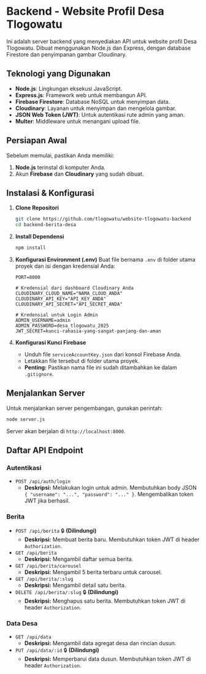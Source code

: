 # Backend - Website Profil Desa Tlogowatu

Ini adalah server backend yang menyediakan API untuk website profil Desa Tlogowatu. Dibuat menggunakan Node.js dan Express, dengan database Firestore dan penyimpanan gambar Cloudinary.

## Teknologi yang Digunakan

* **Node.js**: Lingkungan eksekusi JavaScript.
* **Express.js**: Framework web untuk membangun API.
* **Firebase Firestore**: Database NoSQL untuk menyimpan data.
* **Cloudinary**: Layanan untuk menyimpan dan mengelola gambar.
* **JSON Web Token (JWT)**: Untuk autentikasi rute admin yang aman.
* **Multer**: Middleware untuk menangani upload file.

## Persiapan Awal

Sebelum memulai, pastikan Anda memiliki:

1.  **Node.js** terinstal di komputer Anda.
2.  Akun **Firebase** dan **Cloudinary** yang sudah dibuat.

## Instalasi & Konfigurasi

1.  **Clone Repositori**
    ```bash
    git clone https://github.com/tlogowatu/website-tlogowatu-backend
    cd backend-berita-desa
    ```

2.  **Install Dependensi**
    ```bash
    npm install
    ```

3.  **Konfigurasi Environment (.env)**
    Buat file bernama `.env` di folder utama proyek dan isi dengan kredensial Anda:
    ```
    PORT=8000
    
    # Kredensial dari dashboard Cloudinary Anda
    CLOUDINARY_CLOUD_NAME="NAMA_CLOUD_ANDA"
    CLOUDINARY_API_KEY="API_KEY_ANDA"
    CLOUDINARY_API_SECRET="API_SECRET_ANDA"
    
    # Kredensial untuk Login Admin
    ADMIN_USERNAME=admin
    ADMIN_PASSWORD=desa_tlogowatu_2025
    JWT_SECRET=kunci-rahasia-yang-sangat-panjang-dan-aman
    ```

4.  **Konfigurasi Kunci Firebase**
    * Unduh file `serviceAccountKey.json` dari konsol Firebase Anda.
    * Letakkan file tersebut di folder utama proyek.
    * **Penting:** Pastikan nama file ini sudah ditambahkan ke dalam `.gitignore`.

## Menjalankan Server

Untuk menjalankan server pengembangan, gunakan perintah:
```bash
node server.js
```
Server akan berjalan di `http://localhost:8000`.

## Daftar API Endpoint

### Autentikasi
* `POST /api/auth/login`
    * **Deskripsi:** Melakukan login untuk admin. Membutuhkan body JSON `{ "username": "...", "password": "..." }`. Mengembalikan token JWT jika berhasil.

### Berita
* `POST /api/berita` 🔒 **(Dilindungi)**
    * **Deskripsi:** Membuat berita baru. Membutuhkan token JWT di header `Authorization`.
* `GET /api/berita`
    * **Deskripsi:** Mengambil daftar semua berita.
* `GET /api/berita/carousel`
    * **Deskripsi:** Mengambil 5 berita terbaru untuk carousel.
* `GET /api/berita/:slug`
    * **Deskripsi:** Mengambil detail satu berita.
* `DELETE /api/berita/:slug` 🔒 **(Dilindungi)**
    * **Deskripsi:** Menghapus satu berita. Membutuhkan token JWT di header `Authorization`.

### Data Desa
* `GET /api/data`
    * **Deskripsi:** Mengambil data agregat desa dan rincian dusun.
* `PUT /api/data/:id` 🔒 **(Dilindungi)**
    * **Deskripsi:** Memperbarui data dusun. Membutuhkan token JWT di header `Authorization`.

